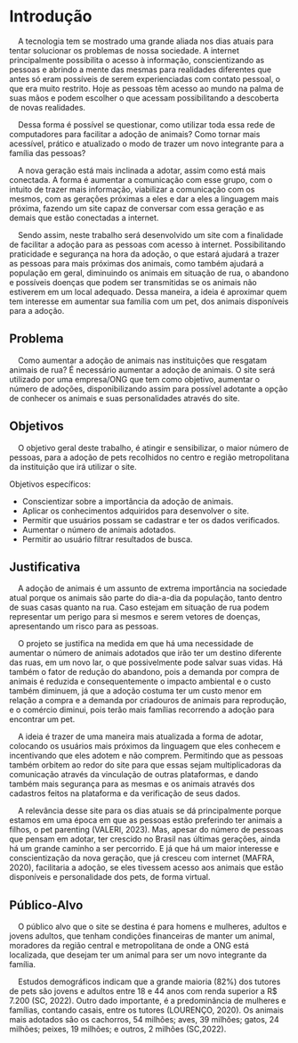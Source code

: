 # Introdução

&nbsp;&nbsp;&nbsp;&nbsp;A tecnologia tem se mostrado uma grande aliada nos dias atuais para tentar solucionar os problemas de nossa sociedade. A internet principalmente possibilita o acesso à informação, conscientizando as pessoas e abrindo a mente das mesmas para realidades diferentes que antes só eram possíveis de serem experienciadas com contato pessoal, o que era muito restrito. Hoje as pessoas têm acesso ao mundo na palma de suas mãos e podem escolher o que acessam possibilitando a descoberta de novas realidades.

&nbsp;&nbsp;&nbsp;&nbsp;Dessa forma é possível se questionar, como utilizar toda essa rede de computadores para facilitar a adoção de animais? Como tornar mais acessível, prático e atualizado o modo de trazer um novo integrante para a família das pessoas? 

&nbsp;&nbsp;&nbsp;&nbsp;A nova geração está mais inclinada a adotar, assim como está mais conectada. A forma é aumentar a comunicação com esse grupo, com o intuito de trazer mais informação, viabilizar a comunicação com os mesmos, com as  gerações próximas a eles e dar a eles a linguagem mais próxima, fazendo um site capaz de conversar com essa geração e as demais que estão conectadas a internet.

&nbsp;&nbsp;&nbsp;&nbsp;Sendo assim, neste trabalho será  desenvolvido um site com a finalidade de facilitar a adoção para as pessoas com acesso à internet. Possibilitando praticidade e segurança na hora da adoção, o que estará ajudará a trazer as pessoas para mais próximas dos animais, como também ajudará a população em geral, diminuindo os animais em situação de rua, o abandono e possíveis doenças que podem ser transmitidas se os animais não estiverem em um local adequado. Dessa maneira, a ideia é aproximar quem tem interesse em aumentar sua família com um pet, dos animais disponíveis para a adoção.


## Problema

&nbsp;&nbsp;&nbsp;&nbsp;Como aumentar a adoção de animais nas instituições que resgatam animais de rua?
É necessário aumentar a adoção de animais.  O site será utilizado por uma empresa/ONG que tem como objetivo, aumentar o número de adoções, disponibilizando assim para possível adotante a opção de conhecer os animais e suas personalidades através do site.


## Objetivos

&nbsp;&nbsp;&nbsp;&nbsp;O objetivo geral deste trabalho, é atingir e sensibilizar, o maior número de pessoas, para a adoção de pets recolhidos no centro e região metropolitana da instituição que irá utilizar o site.
 
Objetivos específicos:

- Conscientizar sobre a importância da adoção de animais.
- Aplicar os conhecimentos adquiridos para desenvolver o site.
- Permitir que usuários possam se cadastrar e ter os dados verificados.
- Aumentar o número de animais adotados.
- Permitir ao usuário filtrar resultados de busca.



## Justificativa

&nbsp;&nbsp;&nbsp;&nbsp;A adoção de animais é um assunto de extrema importância na sociedade atual porque os animais são parte do dia-a-dia da população, tanto dentro de suas casas quanto na rua. Caso estejam em situação de rua podem representar um perigo para si mesmos e serem vetores de doenças, apresentando um risco para as pessoas. 

&nbsp;&nbsp;&nbsp;&nbsp;O projeto se justifica na medida em que há uma necessidade de aumentar o número de animais adotados que irão ter um destino diferente das ruas, em um novo lar, o que possivelmente pode salvar suas vidas. Há também o fator de redução do abandono, pois a demanda por compra de animais é reduzida e consequentemente o impacto ambiental e o custo também diminuem, já que a adoção costuma ter um custo menor em relação a compra e a demanda por criadouros de animais para reprodução, e o comércio diminui, pois terão mais famílias recorrendo a adoção para encontrar um pet. 

&nbsp;&nbsp;&nbsp;&nbsp;A ideia é trazer de uma maneira mais atualizada a forma de adotar, colocando os usuários mais próximos da linguagem que eles conhecem e incentivando que eles  adotem e não comprem. Permitindo que as pessoas também orbitem ao redor do site para que essas sejam multiplicadoras da comunicação através da vinculação de outras plataformas, e dando também mais segurança para as mesmas e os animais através dos cadastros feitos na plataforma e da verificação de seus dados.

&nbsp;&nbsp;&nbsp;&nbsp;A relevância desse site para os dias atuais se dá principalmente porque estamos em uma época em que as pessoas estão preferindo ter animais a filhos, o pet parenting (VALERI, 2023). Mas, apesar do número de pessoas que pensam em adotar, ter crescido no Brasil nas últimas gerações, ainda há um grande caminho a ser percorrido. E já que há um maior interesse e conscientização da nova geração, que já cresceu com internet (MAFRA, 2020), facilitaria a adoção, se eles tivessem acesso aos animais que estão disponíveis e personalidade dos pets, de forma virtual.


## Público-Alvo

&nbsp;&nbsp;&nbsp;&nbsp;O público alvo que o site se destina é para homens e mulheres, adultos e jovens adultos, que tenham condições financeiras de manter um animal, moradores da região central e metropolitana de onde a ONG está localizada, que desejam ter um animal para ser um novo integrante da família. 

&nbsp;&nbsp;&nbsp;&nbsp;Estudos demográficos indicam que a grande maioria (82%) dos tutores de pets são jovens e adultos entre 18 e 44 anos com renda superior a R$ 7.200 (SC, 2022). Outro dado importante, é a predominância de mulheres e famílias, contando casais, entre os tutores (LOURENÇO, 2020).  Os animais mais adotados são os cachorros, 54 milhões; aves, 39 milhões; gatos, 24 milhões; peixes, 19 milhões; e outros, 2 milhões (SC,2022).
